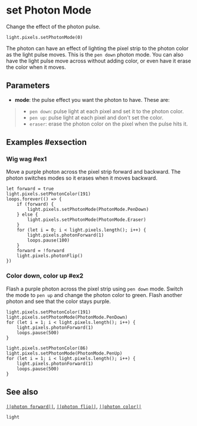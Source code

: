# set Photon Mode

Change the effect of the photon pulse.

```sig
light.pixels.setPhotonMode(0)
```

The photon can have an effect of lighting the pixel strip to the photon color as the
light pulse moves. This is the `pen down` photon mode. You can also have the light pulse
move across without adding color, or even have it erase the color when it moves.

## Parameters

* **mode**: the pulse effect you want the photon to have. These are:
> * `pen down`: pulse light at each pixel and set it to the photon color.
> * `pen up`: pulse light at each pixel and don't set the color.
> * `eraser`: erase the photon color on the pixel when the pulse hits it.

## Examples #exsection

### Wig wag #ex1

Move a purple photon across the pixel strip forward and backward. The photon switches modes
so it erases when it moves backward.

```blocks
let forward = true
light.pixels.setPhotonColor(191)
loops.forever(() => {
    if (forward) {
        light.pixels.setPhotonMode(PhotonMode.PenDown)
    } else {
        light.pixels.setPhotonMode(PhotonMode.Eraser)
    }
    for (let i = 0; i < light.pixels.length(); i++) {
        light.pixels.photonForward(1)
        loops.pause(100)
    }
    forward = !forward
    light.pixels.photonFlip()
})
```

### Color down, color up #ex2

Flash a purple photon across the pixel strip using `pen down` mode. Switch the mode to
`pen up` and change the photon color to green. Flash another photon and see that the
color stays purple.

```blocks
light.pixels.setPhotonColor(191)
light.pixels.setPhotonMode(PhotonMode.PenDown)
for (let i = 1; i < light.pixels.length(); i++) {
    light.pixels.photonForward(1)
    loops.pause(500)
}

light.pixels.setPhotonColor(86)
light.pixels.setPhotonMode(PhotonMode.PenUp)
for (let i = 1; i < light.pixels.length(); i++) {
    light.pixels.photonForward(1)
    loops.pause(500)
}
```

## See also

[``||photon forward||``](/reference/light/photon-forward),
[``||photon flip||``](/reference/light/photon-flip),
[``||photon color||``](/reference/light/photon-color)

```package
light
```


